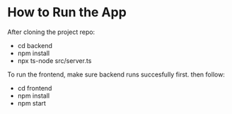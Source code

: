 # How to Run the App

After cloning the project repo:

- cd backend
- npm install
- npx ts-node src/server.ts

To run the frontend, make sure backend runs succesfully first. then follow:

- cd frontend
- npm install
- npm start
